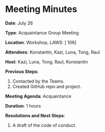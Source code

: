 # Meeting Minutes

**Date**: July 26

**Type**: Acquaintance Group Meeting

**Location**: Workshop, LAWS: [ 106]

**Attendees**: Konstantin, Kazi, Luna, Tong, Raul

**Host**: Kazi, Luna, Tong, Raul, Konstantin

**Previous Steps**:
1. Contacted by the Teams.
2. Created GitHub repo and project.

**Meeting Agenda**: Acquaintance

**Duration**: 1 hours

**Resolutions and Next Steps**:
1. A draft of the code of conduct.